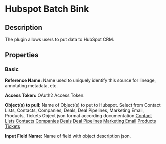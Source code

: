 # Hubspot Batch Bink

Description
-----------
The plugin allows users to put data to HubSpot CRM.

Properties
----------
### Basic

**Reference Name:** Name used to uniquely identify this source for lineage, annotating metadata, etc.

**Access Token:** OAuth2 Access Token.

**Object(s) to pull:** Name of Object(s) to put to Hubspot. Select from Contact Lists, Contacts, Companies, Deals, Deal Pipelines, Marketing Email, Products, Tickets
  Object json format according documentation
  [Contact Lists](https://developers.hubspot.com/docs/methods/lists/create_list)
  [Contacts](https://developers.hubspot.com/docs/methods/contacts/create_contact)
  [Companies](https://developers.hubspot.com/docs/methods/companies/create_company)
  [Deals](https://developers.hubspot.com/docs/methods/deals/create_deal)
  [Deal Pipelines](https://developers.hubspot.com/docs/methods/pipelines/create_new_pipeline)
  [Marketing Email](https://developers.hubspot.com/docs/methods/cms_email/create-a-new-marketing-email)
  [Products](https://developers.hubspot.com/docs/methods/products/create-product)
  [Tickets](https://developers.hubspot.com/docs/methods/tickets/create-ticket)
  
  
  **Input Field Name:** Name of field with object description json.
